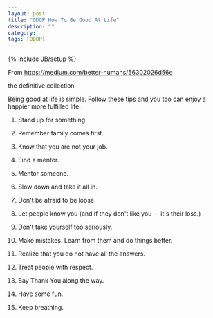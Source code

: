 ```yaml
---
layout: post
title: "ODOP How To Be Good At Life"
description: ""
category: 
tags: [ODOP]
---
```

{% include JB/setup %}

From <https://medium.com/better-humans/56302026d56e>

the definitive collection 

Being good at life is simple. Follow these tips and you too can enjoy a happier more fulfilled life.

1. Stand up for something

2. Remember family comes first.

3. Know that you are not your job.

4. Find a mentor.

5. Mentor someone.

6. Slow down and take it all in.

7. Don't be afraid to be loose.

8. Let people know you (and if they don't like you -- it's their loss.)

9. Don't take yourself too seriously.

10. Make mistakes. Learn from them and do things better.

11. Realize that you do not have all the answers.

12. Treat people with respect.

13. Say Thank You along the way.

14. Have some fun.

15. Keep breathing.

